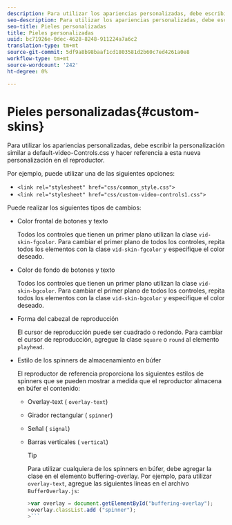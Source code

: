 ```yaml
---
description: Para utilizar los apariencias personalizadas, debe escribir la personalización similar a default-video-Controls.css y hacer referencia a esta nueva personalización en el reproductor.
seo-description: Para utilizar los apariencias personalizadas, debe escribir la personalización similar a default-video-Controls.css y hacer referencia a esta nueva personalización en el reproductor.
seo-title: Pieles personalizadas
title: Pieles personalizadas
uuid: bc71926e-0dec-4628-8248-911224a7a6c2
translation-type: tm+mt
source-git-commit: 5df9a8b98baaf1cd1803581d2b60c7ed4261a0e8
workflow-type: tm+mt
source-wordcount: '242'
ht-degree: 0%

---
```



# Pieles personalizadas{#custom-skins}

Para utilizar los apariencias personalizadas, debe escribir la personalización similar a default-video-Controls.css y hacer referencia a esta nueva personalización en el reproductor.

Por ejemplo, puede utilizar una de las siguientes opciones:

* `<link rel="stylesheet" href="css/common_style.css">`
* `<link rel="stylesheet" href="css/custom-video-controls1.css">`

Puede realizar los siguientes tipos de cambios:

* Color frontal de botones y texto

   Todos los controles que tienen un primer plano utilizan la clase `vid-skin-fgcolor`. Para cambiar el primer plano de todos los controles, repita todos los elementos con la clase `vid-skin-fgcolor` y especifique el color deseado.
* Color de fondo de botones y texto

   Todos los controles que tienen un primer plano utilizan la clase `vid-skin-bgcolor`. Para cambiar el primer plano de todos los controles, repita todos los elementos con la clase `vid-skin-bgcolor` y especifique el color deseado.
* Forma del cabezal de reproducción

   El cursor de reproducción puede ser cuadrado o redondo. Para cambiar el cursor de reproducción, agregue la clase `square` o `round` al elemento `playhead`.
* Estilo de los spinners de almacenamiento en búfer

   El reproductor de referencia proporciona los siguientes estilos de spinners que se pueden mostrar a medida que el reproductor almacena en búfer el contenido:

   * Overlay-text ( `overlay-text`)
   * Girador rectangular ( `spinner`)
   * Señal ( `signal`)
   * Barras verticales ( `vertical`)

      >[!TIP]
      >
      >Para utilizar cualquiera de los spinners en búfer, debe agregar la clase en el elemento buffering-overlay. Por ejemplo, para utilizar `overlay-text`, agregue las siguientes líneas en el archivo `BufferOverlay.js`:
      >
      >
      ```js
      >var overlay = document.getElementById("buffering-overlay"); 
      >overlay.classList.add ("spinner");
      >```

